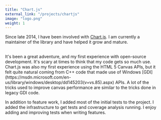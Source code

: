 ```yaml
---
title: "Chart.js"
external_link: "/projects/chartjs"
image: "logo.png"
weight: 1
---
```


Since late 2014, I have been involved with [Chart.js](http://www.chartjs.org). I am currently a maintainer of the library and have helped it grow and mature.

<br>
It's been a great adventure, and my first experience with open-source development. It's scary at times to think that my code gets so much use. Chart.js was also my first experience using the HTML 5 Canvas APIs, but it felt quite natural coming from C++ code that made use of Windows [GDI](https://msdn.microsoft.com/en-us/library/windows/desktop/dd145203(v=vs.85).aspx) APIs. A lot of the tricks used to improve canvas performance are similar to the tricks done in legacy GDI code. 

In addition to feature work, I added most of the initial tests to the project. I added the infrastructure to get tests and coverage analysis running. I enjoy adding and improving tests when writing features.